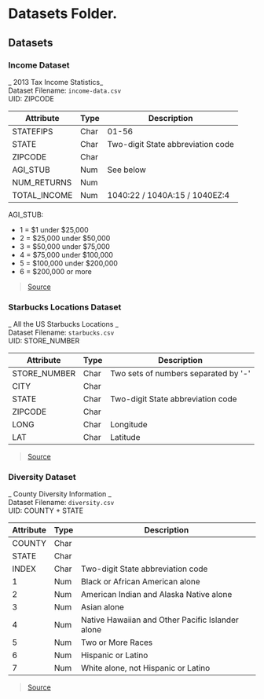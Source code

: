 # Datasets Folder.

## Datasets
### Income Dataset
_ 2013 Tax Income Statistics_   
Dataset Filename: `income-data.csv`    
UID: ZIPCODE

| Attribute    | Type | Description |
| ---          | ---  | ---         |
| STATEFIPS    | Char | 01-56       |
| STATE        | Char | Two-digit State abbreviation code |
| ZIPCODE      | Char | |
| AGI_STUB     | Num  | See below |
| NUM_RETURNS  | Num  |  |
| TOTAL_INCOME | Num  | 1040:22 / 1040A:15 / 1040EZ:4 |

AGI_STUB:
- 1 = $1 under $25,000
- 2 = $25,000 under $50,000
- 3 = $50,000 under $75,000
- 4 = $75,000 under $100,000
- 5 = $100,000 under $200,000
- 6 = $200,000 or more


> [Source](https://www.irs.gov/uac/soi-tax-stats-individual-income-tax-statistics-zip-code-data-soi)

### Starbucks Locations Dataset
_ All the US Starbucks Locations _  
Dataset Filename: `starbucks.csv`    
UID: STORE_NUMBER

| Attribute    | Type | Description          |
| ---          | ---  | ---                  |
| STORE_NUMBER | Char | Two sets of numbers separated by '-'      |
| CITY         | Char | |
| STATE        | Char | Two-digit State abbreviation code  |
| ZIPCODE      | Char | |
| LONG         | Char | Longitude |
| LAT          | Char | Latitude |


> [Source](https://www.kaggle.com/starbucks/store-locations)

### Diversity Dataset
_ County Diversity Information _  
Dataset Filename: `diversity.csv`    
UID: COUNTY + STATE

| Attribute    | Type | Description          |
| ---          | ---  | ---                  |
| COUNTY | Char |   |
| STATE  | Char | |
| INDEX  | Char | Two-digit State abbreviation code  |
| 1      | Num | Black or African American alone |
| 2      | Num | American Indian and Alaska Native alone |
| 3      | Num | Asian alone |
| 4      | Num | Native Hawaiian and Other Pacific Islander alone |
| 5      | Num | Two or More Races |
| 6      | Num | Hispanic or Latino |
| 7      | Num | White alone, not Hispanic or Latino |



> [Source](https://github.com/kdallas2/diversity/blob/master/di.csv)

